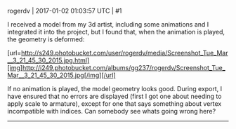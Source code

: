 rogerdv | 2017-01-02 01:03:57 UTC | #1

I received a model from my 3d artist, including some animations and I integrated it into the project, but I found that, when the animation is played, the geometry is deformed:

[url=http://s249.photobucket.com/user/rogerdv/media/Screenshot_Tue_Mar__3_21_45_30_2015.jpg.html][img]http://i249.photobucket.com/albums/gg237/rogerdv/Screenshot_Tue_Mar__3_21_45_30_2015.jpg[/img][/url]

If no animation is played, the model geometry looks good. During export, I have ensured that no errors are displayed (first I got one about needing to apply scale to armature), except for one that says something about vertex incompatible with indices. Can somebody see whats going wrong here?

-------------------------

